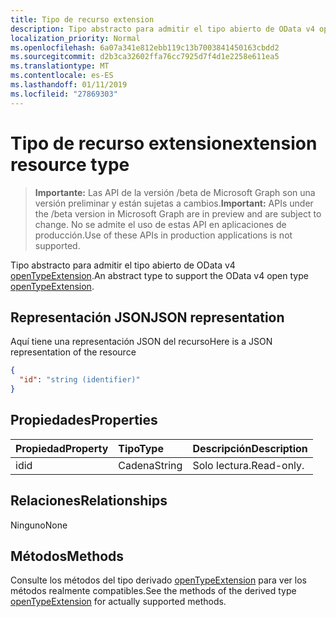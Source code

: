 ```yaml
---
title: Tipo de recurso extension
description: Tipo abstracto para admitir el tipo abierto de OData v4 openTypeExtension.
localization_priority: Normal
ms.openlocfilehash: 6a07a341e812ebb119c13b7003841450163cbdd2
ms.sourcegitcommit: d2b3ca32602ffa76cc7925d7f4d1e2258e611ea5
ms.translationtype: MT
ms.contentlocale: es-ES
ms.lasthandoff: 01/11/2019
ms.locfileid: "27869303"
---
```

# <a name="extension-resource-type"></a><span data-ttu-id="8c5af-103">Tipo de recurso extension</span><span class="sxs-lookup"><span data-stu-id="8c5af-103">extension resource type</span></span>

> <span data-ttu-id="8c5af-104">**Importante:** Las API de la versión /beta de Microsoft Graph son una versión preliminar y están sujetas a cambios.</span><span class="sxs-lookup"><span data-stu-id="8c5af-104">**Important:** APIs under the /beta version in Microsoft Graph are in preview and are subject to change.</span></span> <span data-ttu-id="8c5af-105">No se admite el uso de estas API en aplicaciones de producción.</span><span class="sxs-lookup"><span data-stu-id="8c5af-105">Use of these APIs in production applications is not supported.</span></span>

<span data-ttu-id="8c5af-106">Tipo abstracto para admitir el tipo abierto de OData v4 [openTypeExtension](opentypeextension.md).</span><span class="sxs-lookup"><span data-stu-id="8c5af-106">An abstract type to support the OData v4 open type [openTypeExtension](opentypeextension.md).</span></span>

## <a name="json-representation"></a><span data-ttu-id="8c5af-107">Representación JSON</span><span class="sxs-lookup"><span data-stu-id="8c5af-107">JSON representation</span></span>

<span data-ttu-id="8c5af-108">Aquí tiene una representación JSON del recurso</span><span class="sxs-lookup"><span data-stu-id="8c5af-108">Here is a JSON representation of the resource</span></span>

<!-- {
  "blockType": "resource",
  "optionalProperties": [

  ],
  "@odata.type": "microsoft.graph.extension"
}-->

```json
{
  "id": "string (identifier)"
}

```
## <a name="properties"></a><span data-ttu-id="8c5af-109">Propiedades</span><span class="sxs-lookup"><span data-stu-id="8c5af-109">Properties</span></span>
| <span data-ttu-id="8c5af-110">Propiedad</span><span class="sxs-lookup"><span data-stu-id="8c5af-110">Property</span></span>     | <span data-ttu-id="8c5af-111">Tipo</span><span class="sxs-lookup"><span data-stu-id="8c5af-111">Type</span></span>   |<span data-ttu-id="8c5af-112">Descripción</span><span class="sxs-lookup"><span data-stu-id="8c5af-112">Description</span></span>|
|:---------------|:--------|:----------|
|<span data-ttu-id="8c5af-113">id</span><span class="sxs-lookup"><span data-stu-id="8c5af-113">id</span></span>|<span data-ttu-id="8c5af-114">Cadena</span><span class="sxs-lookup"><span data-stu-id="8c5af-114">String</span></span>| <span data-ttu-id="8c5af-115">Solo lectura.</span><span class="sxs-lookup"><span data-stu-id="8c5af-115">Read-only.</span></span>|

## <a name="relationships"></a><span data-ttu-id="8c5af-116">Relaciones</span><span class="sxs-lookup"><span data-stu-id="8c5af-116">Relationships</span></span>
<span data-ttu-id="8c5af-117">Ninguno</span><span class="sxs-lookup"><span data-stu-id="8c5af-117">None</span></span>


## <a name="methods"></a><span data-ttu-id="8c5af-118">Métodos</span><span class="sxs-lookup"><span data-stu-id="8c5af-118">Methods</span></span>

<span data-ttu-id="8c5af-119">Consulte los métodos del tipo derivado [openTypeExtension](opentypeextension.md) para ver los métodos realmente compatibles.</span><span class="sxs-lookup"><span data-stu-id="8c5af-119">See the methods of the derived type [openTypeExtension](opentypeextension.md) for actually supported methods.</span></span>


<!-- uuid: 8fcb5dbc-d5aa-4681-8e31-b001d5168d79
2015-10-25 14:57:30 UTC -->
<!-- {
  "type": "#page.annotation",
  "description": "extension resource",
  "keywords": "",
  "section": "documentation",
  "tocPath": ""
}-->
